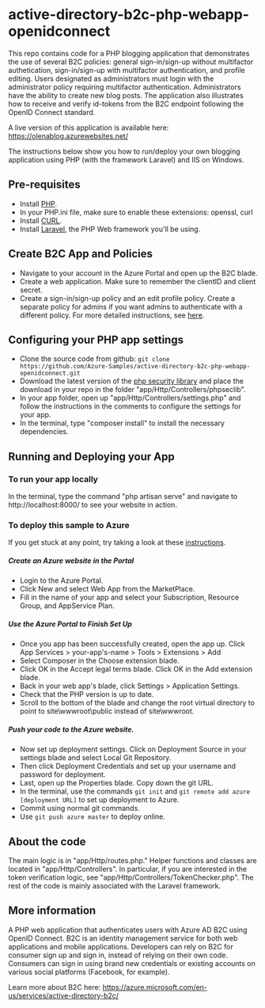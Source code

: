 # active-directory-b2c-php-webapp-openidconnect
This repo contains code for a PHP blogging application that demonstrates the use of several B2C policies: general sign-in/sign-up without multifactor authetication, sign-in/sign-up with multifactor authentication, and profile editing. Users designated as administrators must login with the administrator policy requiring multifactor authentication. Administrators have the ability to create new blog posts. The application also illustrates how to receive and verify id-tokens from the B2C endpoint following the OpenID Connect standard. 

A live version of this application is available here: https://olenablog.azurewebsites.net/ 

The instructions below show you how to run/deploy your own blogging application using PHP (with the framework Laravel) and IIS on Windows.

## Pre-requisites
+ Install [PHP](http://php.net/manual/en/install.php). 
+ In your PHP.ini file, make sure to enable these extensions: openssl, curl
+ Install [CURL](https://curl.haxx.se/download.html).
+ Install [Laravel](https://laravel.com/docs/5.2), the PHP Web framework you'll be using.

## Create B2C App and Policies
+ Navigate to your account in the Azure Portal and open up the B2C blade.
+ Create a web application. Make sure to remember the clientID and client secret.
+ Create a sign-in/sign-up policy and an edit profile policy. Create a separate policy for admins if you want admins to authenticate with a different policy. For more detailed instructions, see [here](https://azure.microsoft.com/en-us/documentation/articles/active-directory-b2c-reference-policies/).

## Configuring your PHP app settings
+ Clone the source code from github: `git clone https://github.com/Azure-Samples/active-directory-b2c-php-webapp-openidconnect.git`
+ Download the latest version of the [php security library](http://phpseclib.sourceforge.net/index.html) and place the download in your repo in the folder "app/Http/Controllers/phpseclib".
+ In your app folder, open up "app/Http/Controllers/settings.php" and follow the instructions in the comments to configure the settings for your app.
+ In the terminal, type "composer install" to install the necessary dependencies.

## Running and Deploying your App

### To run your app locally
In the terminal, type the command "php artisan serve" and navigate to http://localhost:8000/ to see your website in action.

### To deploy this sample to Azure
If you get stuck at any point, try taking a look at these [instructions](https://azure.microsoft.com/en-gb/documentation/articles/app-service-web-php-get-started/).

##### Create an Azure website in the Portal
+ Login to the Azure Portal.
+ Click New and select Web App from the MarketPlace.
+ Fill in the name of your app and select your Subscription, Resource Group, and AppService Plan.

##### Use the Azure Portal to Finish Set Up
+ Once you app has been successfully created, open the app up. Click App Services > your-app's-name > Tools > Extensions > Add
+ Select Composer in the Choose extension blade.
+ Click OK in the Accept legal terms blade. Click OK in the Add extension blade.
+ Back in your web app's blade, click Settings > Application Settings.
+ Check that the PHP version is up to date.
+ Scroll to the bottom of the blade and change the root virtual directory to point to site\wwwroot\public instead of site\wwwroot.

##### Push your code to the Azure website.
+ Now set up deployment settings. Click on Deployment Source in your settings blade and select Local Git Repository.
+ Then click Deployment Credentials and set up your username and password for deployment.
+ Last, open up the Properties blade. Copy down the git URL.
+ In the terminal, use the commands `git init` and `git remote add azure [deployment URL]` to set up deployment to Azure.
+ Commit using normal git commands.
+ Use `git push azure master` to deploy online.

## About the code
The main logic is in "app/Http/routes.php." Helper functions and classes are located in "app/Http/Controllers". In particular, if you are interested in the token verification logic, see "app/Http/Controllers/TokenChecker.php".  The rest of the code is mainly associated with the Laravel framework. 

## More information
A PHP web application that authenticates users with Azure AD B2C using OpenID Connect. B2C is an identity management service for both web applications and mobile applications. Developers can rely on B2C for consumer sign up and sign in, instead of relying on their own code. Consumers can sign in using brand new credentials or existing accounts on various social platforms (Facebook, for example). 

Learn more about B2C here: https://azure.microsoft.com/en-us/services/active-directory-b2c/
